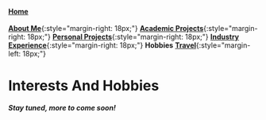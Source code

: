 [**Home**](../index.md)<br/><br/>
[**About Me**](../aboutMe/index.md){:style="margin-right: 18px;"}
[**Academic Projects**](../academicProjects/index.md){:style="margin-right: 18px;"}
[**Personal Projects**](../personalProjects/index.md){:style="margin-right: 18px;"}
[**Industry Experience**](../industryExperience/index.md){:style="margin-right: 18px;"}
**Hobbies**
[**Travel**](../travel/index.md){:style="margin-left: 18px;"}

# Interests And Hobbies

***Stay tuned, more to come soon!***